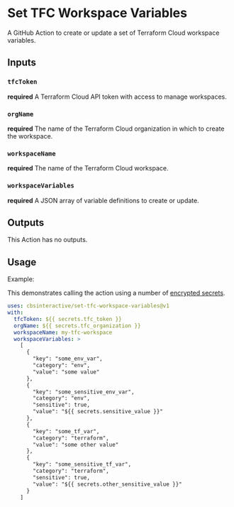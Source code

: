 # Set TFC Workspace Variables

A GitHub Action to create or update a set of Terraform Cloud workspace variables.

## Inputs

### `tfcToken`

**required** A Terraform Cloud API token with access to manage workspaces.

### `orgName`

**required** The name of the Terraform Cloud organization in which to create the workspace.

### `workspaceName`

**required** The name of the Terraform Cloud workspace.

### `workspaceVariables`

**required** A JSON array of variable definitions to create or update.

## Outputs

This Action has no outputs.

## Usage

Example:

This demonstrates calling the action using a number of [encrypted secrets][].

```yaml
uses: cbsinteractive/set-tfc-workspace-variables@v1
with:
  tfcToken: ${{ secrets.tfc_token }}
  orgName: ${{ secrets.tfc_organization }}
  workspaceName: my-tfc-workspace
  workspaceVariables: >
    [
      {
        "key": "some_env_var",
        "category": "env",
        "value": "some value"
      },
      {
        "key": "some_sensitive_env_var",
        "category": "env",
        "sensitive": true,
        "value": "${{ secrets.sensitive_value }}"
      },
      {
        "key": "some_tf_var",
        "category": "terraform",
        "value": "some other value"
      },
      {
        "key": "some_sensitive_tf_var",
        "category": "terraform",
        "sensitive": true,
        "value": "${{ secrets.other_sensitive_value }}"
      }
    ]
```

[encrypted secrets]: https://docs.github.com/en/actions/reference/encrypted-secrets
